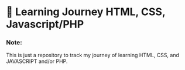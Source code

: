 # 🌱 Learning Journey HTML, CSS, Javascript/PHP

### Note:
This is just a repository to track my journey of learning HTML, CSS, and JAVASCRIPT and/or PHP.
